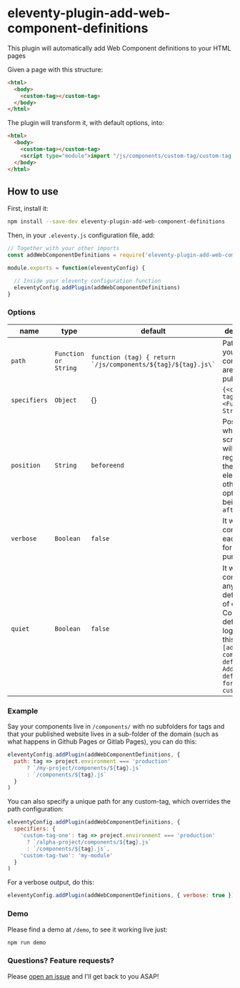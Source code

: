 # eleventy-plugin-add-web-component-definitions

This plugin will automatically add Web Component definitions to your HTML pages

Given a page with this structure:
```html
<html>
  <body>
    <custom-tag></custom-tag>
  </body>
</html>
```

The plugin will transform it, with default options, into:
```html
<html>
  <body>
    <custom-tag></custom-tag>
    <script type="module">import "/js/components/custom-tag/custom-tag.js"</script>
  </body>
</html>
```

## How to use

First, install it:
```bash
npm install --save-dev eleventy-plugin-add-web-component-definitions
```

Then, in your `.eleventy.js` configuration file, add:
```js
// Together with your other imports
const addWebComponentDefinitions = require('eleventy-plugin-add-web-component-definitions')

module.exports = function(eleventyConfig) {

  // Inside your eleventy configuration function
  eleventyConfig.addPlugin(addWebComponentDefinitions)
}
```

### Options

| name           |  type      | default          | description         |
|----------------|------------|------------------|---------------------|
| `path`         | `Function or String` | ``function (tag) { return `/js/components/${tag}/${tag}.js\` `` | Path where your components are published |
| `specifiers` | `Object` | {}  | `{<custom-tag>: <Function or String>}` |
| `position`     | `String`   | `beforeend`      | Position where the script tag will be put in regards to the `body` element, the other options being `afterbegin` |
| `verbose`      | `Boolean`  | `false`          | It will console log each step, for debug purposes |
| `quiet`        | `Boolean`  | `false`          | It won't console log anything. By default, a log of each Web Component definition is log out with this format: `[add-web-component-definitions] Adding definition for tag: custom-tag`|

### Example

Say your components live in `/components/` with no subfolders for tags and that your published website lives in a sub-folder of the domain (such as what happens in Github Pages or Gitlab Pages), you can do this:

```js
eleventyConfig.addPlugin(addWebComponentDefinitions, {
  path: tag => project.environment === 'production'
      ? `/my-project/components/${tag}.js`
      : `/components/${tag}.js`
  }
)
```
You can also specify a unique path for any custom-tag, which overrides the path configuration:

```js
eleventyConfig.addPlugin(addWebComponentDefinitions, {
  specifiers: {
    'custom-tag-one': tag => project.environment === 'production'
      ? `/alpha-project/components/${tag}.js`
      : `/components/${tag}.js`,
    'custom-tag-two': 'my-module'
  }
)
```


For a verbose output, do this:
```js
eleventyConfig.addPlugin(addWebComponentDefinitions, { verbose: true })
```

### Demo

Please find a demo at `/demo`, to see it working live just:
```sh
npm run demo
```

### Questions? Feature requests?

Please [open an issue](https://github.com/jdvivar/eleventy-plugin-add-web-component-definitions/issues/new) and I'll get back to you ASAP!